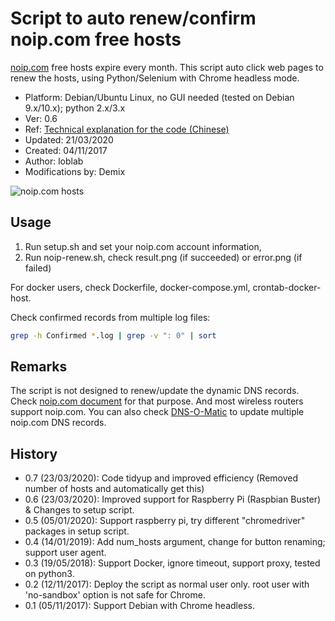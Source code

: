 # Script to auto renew/confirm noip.com free hosts

[noip.com](https://www.noip.com/) free hosts expire every month.
This script auto click web pages to renew the hosts,
using Python/Selenium with Chrome headless mode.

- Platform: Debian/Ubuntu Linux, no GUI needed (tested on Debian 9.x/10.x); python 2.x/3.x
- Ver: 0.6
- Ref: [Technical explanation for the code (Chinese)](http://www.jianshu.com/p/3c8196175147)
- Updated: 21/03/2020
- Created: 04/11/2017
- Author: loblab
- Modifications by: Demix

![noip.com hosts](https://raw.githubusercontent.com/loblab/noip-renew/master/screenshot.png)

## Usage

1. Run setup.sh and set your noip.com account information,
2. Run noip-renew.sh, check result.png (if succeeded) or error.png (if failed)

For docker users, check Dockerfile, docker-compose.yml, crontab-docker-host.

Check confirmed records from multiple log files:

``` bash
grep -h Confirmed *.log | grep -v ": 0" | sort
```

## Remarks

The script is not designed to renew/update the dynamic DNS records.
Check [noip.com document](https://www.noip.com/integrate) for that purpose.
And most wireless routers support noip.com.
You can also check [DNS-O-Matic](https://dnsomatic.com/) to update multiple noip.com DNS records.

## History

- 0.7 (23/03/2020): Code tidyup and improved efficiency (Removed number of hosts and automatically get this)
- 0.6 (23/03/2020): Improved support for Raspberry Pi (Raspbian Buster) & Changes to setup script.
- 0.5 (05/01/2020): Support raspberry pi, try different "chromedriver" packages in setup script.
- 0.4 (14/01/2019): Add num_hosts argument, change for button renaming; support user agent.
- 0.3 (19/05/2018): Support Docker, ignore timeout, support proxy, tested on python3.
- 0.2 (12/11/2017): Deploy the script as normal user only. root user with 'no-sandbox' option is not safe for Chrome.
- 0.1 (05/11/2017): Support Debian with Chrome headless.
